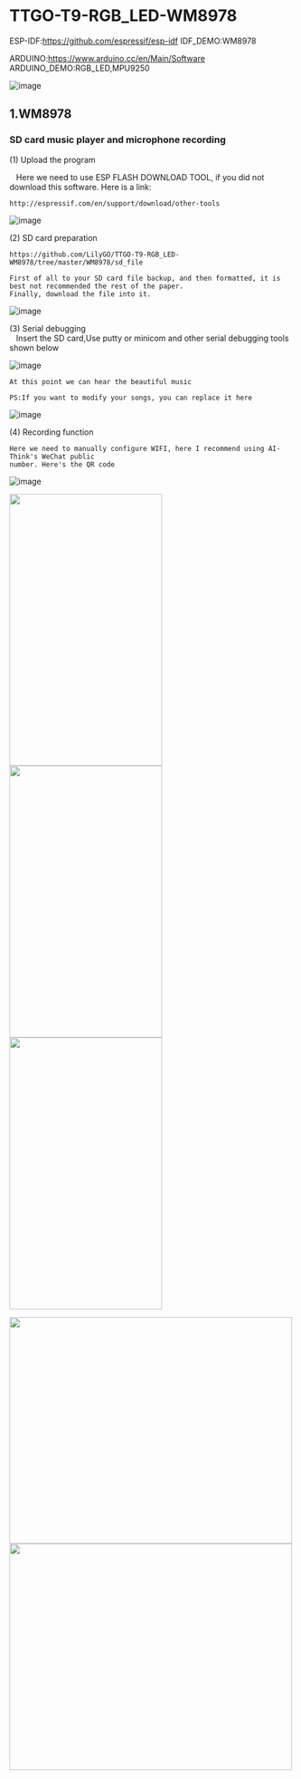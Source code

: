 # TTGO-T9-RGB_LED-WM8978

ESP-IDF:https://github.com/espressif/esp-idf
IDF_DEMO:WM8978

ARDUINO:https://www.arduino.cc/en/Main/Software
ARDUINO_DEMO:RGB_LED,MPU9250

![image](https://github.com/LilyGO/TTGO-T9-RGB_LED-WM8978/blob/master/Images/image1.jpg)

## 1.WM8978
### SD card music player and microphone recording
(1) Upload the program

    Here we need to use ESP FLASH DOWNLOAD TOOL, if you did not download this software. Here is a link:
    
    http://espressif.com/en/support/download/other-tools
![image](https://github.com/LilyGO/TTGO-T9-RGB_LED-WM8978/blob/master/Images/Screenshot_5.png)
    
(2) SD card preparation

    https://github.com/LilyGO/TTGO-T9-RGB_LED-WM8978/tree/master/WM8978/sd_file
    
    First of all to your SD card file backup, and then formatted, it is best not recommended the rest of the paper. 
    Finally, download the file into it.
![image](https://github.com/LilyGO/TTGO-T9-RGB_LED-WM8978/blob/master/Images/Screenshot_4.png)

(3) Serial debugging
        
    Insert the SD card,Use putty or minicom and other serial debugging tools shown below
    
![image](https://github.com/LilyGO/TTGO-T9-RGB_LED-WM8978/blob/master/Images/Screenshot_7.png)

    At this point we can hear the beautiful music
    
    PS:If you want to modify your songs, you can replace it here 
    
![image](https://github.com/LilyGO/TTGO-T9-RGB_LED-WM8978/blob/master/Images/Screenshot_6.png)

(4) Recording function

    Here we need to manually configure WIFI, here I recommend using AI-Think's WeChat public 
    number. Here's the QR code

![image](https://github.com/LilyGO/TTGO-T9-RGB_LED-WM8978/blob/master/Images/QR%20code.jpg)

<img width="270" height="480" src="https://github.com/LilyGO/TTGO-T9-RGB_LED-WM8978/blob/master/Images/photo1.png"/>  <img width="270" height="480" src="https://github.com/LilyGO/TTGO-T9-RGB_LED-WM8978/blob/master/Images/photo2.png"/>  <img width="270" height="480" src="https://github.com/LilyGO/TTGO-T9-RGB_LED-WM8978/blob/master/Images/photo3.png"/>

<img width="500" height="400" src="https://github.com/LilyGO/TTGO-T9-RGB_LED-WM8978/blob/master/Images/Screenshot_1.png"/>   <img width="500" height="400" src="https://github.com/LilyGO/TTGO-T9-RGB_LED-WM8978/blob/master/Images/Screenshot_2.png"/>
  
